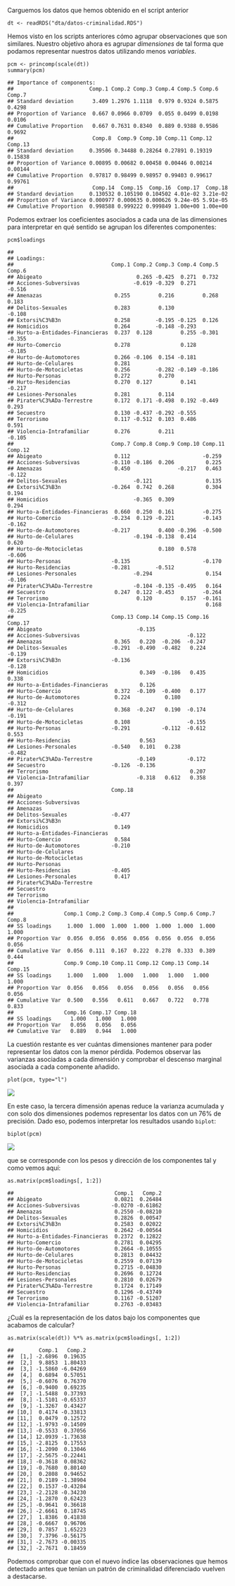 Carguemos los datos que hemos obtenido en el script anterior

    dt <- readRDS("dta/datos-criminalidad.RDS")

Hemos visto en los scripts anteriores cómo agrupar observaciones que son
similares. Nuestro objetivo ahora es agrupar *dimensiones* de tal forma
que podamos representar nuestros datos utilizando menos *variables*.

    pcm <- princomp(scale(dt))
    summary(pcm)

    ## Importance of components:
    ##                        Comp.1 Comp.2 Comp.3 Comp.4 Comp.5 Comp.6 Comp.7
    ## Standard deviation      3.409 1.2976 1.1118  0.979 0.9324 0.5875 0.4298
    ## Proportion of Variance  0.667 0.0966 0.0709  0.055 0.0499 0.0198 0.0106
    ## Cumulative Proportion   0.667 0.7631 0.8340  0.889 0.9388 0.9586 0.9692
    ##                         Comp.8  Comp.9 Comp.10 Comp.11 Comp.12 Comp.13
    ## Standard deviation     0.39506 0.34488 0.28264 0.27891 0.19319 0.15838
    ## Proportion of Variance 0.00895 0.00682 0.00458 0.00446 0.00214 0.00144
    ## Cumulative Proportion  0.97817 0.98499 0.98957 0.99403 0.99617 0.99761
    ##                         Comp.14  Comp.15  Comp.16  Comp.17  Comp.18
    ## Standard deviation     0.130532 0.105190 0.104502 4.01e-02 3.21e-02
    ## Proportion of Variance 0.000977 0.000635 0.000626 9.24e-05 5.91e-05
    ## Cumulative Proportion  0.998588 0.999222 0.999849 1.00e+00 1.00e+00

Podemos extraer los coeficientes asociados a cada una de las dimensiones
para interpretar en qué sentido se agrupan los diferentes componentes:

    pcm$loadings

    ## 
    ## Loadings:
    ##                               Comp.1 Comp.2 Comp.3 Comp.4 Comp.5 Comp.6
    ## Abigeato                              0.265 -0.425  0.271  0.732       
    ## Acciones-Subversivas                 -0.619 -0.329  0.271        -0.516
    ## Amenazas                       0.255         0.216         0.268  0.183
    ## Delitos-Sexuales               0.283         0.130               -0.108
    ## Extorsi%C3%B3n                 0.258        -0.195 -0.125  0.126       
    ## Homicidios                     0.264        -0.148 -0.293              
    ## Hurto-a-Entidades-Financieras  0.237  0.128         0.255 -0.301 -0.355
    ## Hurto-Comercio                 0.278                0.128        -0.185
    ## Hurto-de-Automotores           0.266 -0.106  0.154 -0.181              
    ## Hurto-de-Celulares             0.281                                   
    ## Hurto-de-Motocicletas          0.256        -0.282 -0.149 -0.186       
    ## Hurto-Personas                 0.272         0.270                     
    ## Hurto-Residencias              0.270  0.127         0.141        -0.217
    ## Lesiones-Personales            0.281         0.114                     
    ## Pirater%C3%ADa-Terrestre       0.172  0.171 -0.498  0.192 -0.449  0.293
    ## Secuestro                      0.130 -0.437 -0.292 -0.555              
    ## Terrorismo                     0.117 -0.512  0.103  0.486         0.591
    ## Violencia-Intrafamiliar        0.276         0.211               -0.105
    ##                               Comp.7 Comp.8 Comp.9 Comp.10 Comp.11 Comp.12
    ## Abigeato                       0.112                       -0.259         
    ## Acciones-Subversivas          -0.110 -0.186  0.206          0.225         
    ## Amenazas                       0.450               -0.217   0.463  -0.122 
    ## Delitos-Sexuales                     -0.121                 0.135         
    ## Extorsi%C3%B3n                -0.264  0.742  0.268          0.304   0.194 
    ## Homicidios                           -0.365  0.309                  0.294 
    ## Hurto-a-Entidades-Financieras  0.660  0.250  0.161         -0.275         
    ## Hurto-Comercio                -0.234  0.129 -0.221         -0.143  -0.162 
    ## Hurto-de-Automotores          -0.217         0.400 -0.396  -0.500         
    ## Hurto-de-Celulares                   -0.194 -0.138  0.414           0.620 
    ## Hurto-de-Motocicletas                        0.180  0.578          -0.606 
    ## Hurto-Personas                -0.135                       -0.170         
    ## Hurto-Residencias             -0.281        -0.512                        
    ## Lesiones-Personales                  -0.294                 0.154  -0.106 
    ## Pirater%C3%ADa-Terrestre             -0.104 -0.135 -0.495   0.164         
    ## Secuestro                      0.247  0.122 -0.453         -0.264         
    ## Terrorismo                            0.120         0.157  -0.161         
    ## Violencia-Intrafamiliar                                     0.168  -0.225 
    ##                               Comp.13 Comp.14 Comp.15 Comp.16 Comp.17
    ## Abigeato                              -0.135                         
    ## Acciones-Subversivas                                  -0.122         
    ## Amenazas                       0.365   0.220  -0.206  -0.247         
    ## Delitos-Sexuales              -0.291  -0.490  -0.482   0.224  -0.139 
    ## Extorsi%C3%B3n                -0.136                          -0.128 
    ## Homicidios                             0.349  -0.186   0.435   0.338 
    ## Hurto-a-Entidades-Financieras          0.126                         
    ## Hurto-Comercio                 0.372  -0.109  -0.400   0.177         
    ## Hurto-de-Automotores           0.224           0.180          -0.312 
    ## Hurto-de-Celulares             0.368  -0.247   0.190  -0.174  -0.191 
    ## Hurto-de-Motocicletas          0.108                  -0.155         
    ## Hurto-Personas                -0.291          -0.112  -0.612   0.553 
    ## Hurto-Residencias                      0.563                         
    ## Lesiones-Personales           -0.540   0.101   0.238          -0.482 
    ## Pirater%C3%ADa-Terrestre              -0.149          -0.172         
    ## Secuestro                     -0.126  -0.136                         
    ## Terrorismo                                             0.207         
    ## Violencia-Intrafamiliar               -0.318   0.612   0.358   0.397 
    ##                               Comp.18
    ## Abigeato                             
    ## Acciones-Subversivas                 
    ## Amenazas                             
    ## Delitos-Sexuales              -0.477 
    ## Extorsi%C3%B3n                       
    ## Homicidios                     0.149 
    ## Hurto-a-Entidades-Financieras        
    ## Hurto-Comercio                 0.584 
    ## Hurto-de-Automotores          -0.210 
    ## Hurto-de-Celulares                   
    ## Hurto-de-Motocicletas                
    ## Hurto-Personas                       
    ## Hurto-Residencias             -0.405 
    ## Lesiones-Personales            0.417 
    ## Pirater%C3%ADa-Terrestre             
    ## Secuestro                            
    ## Terrorismo                           
    ## Violencia-Intrafamiliar              
    ## 
    ##                Comp.1 Comp.2 Comp.3 Comp.4 Comp.5 Comp.6 Comp.7 Comp.8
    ## SS loadings     1.000  1.000  1.000  1.000  1.000  1.000  1.000  1.000
    ## Proportion Var  0.056  0.056  0.056  0.056  0.056  0.056  0.056  0.056
    ## Cumulative Var  0.056  0.111  0.167  0.222  0.278  0.333  0.389  0.444
    ##                Comp.9 Comp.10 Comp.11 Comp.12 Comp.13 Comp.14 Comp.15
    ## SS loadings     1.000   1.000   1.000   1.000   1.000   1.000   1.000
    ## Proportion Var  0.056   0.056   0.056   0.056   0.056   0.056   0.056
    ## Cumulative Var  0.500   0.556   0.611   0.667   0.722   0.778   0.833
    ##                Comp.16 Comp.17 Comp.18
    ## SS loadings      1.000   1.000   1.000
    ## Proportion Var   0.056   0.056   0.056
    ## Cumulative Var   0.889   0.944   1.000

La cuestión restante es ver cuántas dimensiones mantener para poder
representar los datos con la menor pérdida. Podemos observar las
varianzas asociadas a cada dimensión y comprobar el descenso marginal
asociada a cada componente añadido.

    plot(pcm, type="l")

![](./assets/unnamed-chunk-4-1.png)

En este caso, la tercera dimensión apenas reduce la varianza acumulada y
con solo dos dimensiones podemos representar los datos con un 76% de
precisión. Dado eso, podemos interpretar los resultados usando `biplot`:

    biplot(pcm)

![](./assets/unnamed-chunk-5-1.png)

que se corresponde con los pesos y dirección de los componentes tal y
como vemos aquí:

    as.matrix(pcm$loadings[, 1:2])

    ##                                Comp.1   Comp.2
    ## Abigeato                       0.0821  0.26484
    ## Acciones-Subversivas          -0.0270 -0.61862
    ## Amenazas                       0.2550 -0.08210
    ## Delitos-Sexuales               0.2826  0.00547
    ## Extorsi%C3%B3n                 0.2583  0.02022
    ## Homicidios                     0.2642 -0.00564
    ## Hurto-a-Entidades-Financieras  0.2372  0.12822
    ## Hurto-Comercio                 0.2781  0.04295
    ## Hurto-de-Automotores           0.2664 -0.10555
    ## Hurto-de-Celulares             0.2813  0.04432
    ## Hurto-de-Motocicletas          0.2559  0.07139
    ## Hurto-Personas                 0.2715 -0.04830
    ## Hurto-Residencias              0.2696  0.12724
    ## Lesiones-Personales            0.2810  0.02679
    ## Pirater%C3%ADa-Terrestre       0.1724  0.17149
    ## Secuestro                      0.1296 -0.43749
    ## Terrorismo                     0.1167 -0.51207
    ## Violencia-Intrafamiliar        0.2763 -0.03483

¿Cuál es la representación de los datos bajo los componentes que
acabamos de calcular?

    as.matrix(scale(dt)) %*% as.matrix(pcm$loadings[, 1:2])

    ##        Comp.1   Comp.2
    ##  [1,] -2.6896  0.19635
    ##  [2,]  9.8853  1.80433
    ##  [3,] -1.5860 -6.04269
    ##  [4,]  0.6894  0.57051
    ##  [5,] -0.6076  0.76370
    ##  [6,] -0.9400  0.69235
    ##  [7,] -1.5488  0.37393
    ##  [8,] -1.5101 -0.65337
    ##  [9,] -1.3267  0.43427
    ## [10,]  0.4174 -0.33813
    ## [11,]  0.0479  0.12572
    ## [12,] -1.9793 -0.14509
    ## [13,] -0.5533  0.37056
    ## [14,] 12.0939 -1.73638
    ## [15,] -2.8125  0.17553
    ## [16,] -1.2090  0.13046
    ## [17,] -2.5675 -0.22441
    ## [18,] -0.3618  0.08362
    ## [19,] -0.7680  0.80140
    ## [20,]  0.2808  0.94652
    ## [21,]  0.2189 -1.38904
    ## [22,]  0.1537 -0.43284
    ## [23,] -2.2128 -0.34230
    ## [24,] -1.2870  0.62423
    ## [25,] -0.9641  0.36618
    ## [26,] -2.6661  0.18745
    ## [27,]  1.8386  0.41838
    ## [28,] -0.6667  0.96706
    ## [29,]  0.7857  1.65223
    ## [30,]  7.3796 -0.56175
    ## [31,] -2.7673 -0.00335
    ## [32,] -2.7671  0.18459

Podemos comprobar que con el nuevo índice las observaciones que hemos
detectado antes que tenían un patrón de criminalidad diferenciado
vuelven a destacarse.
